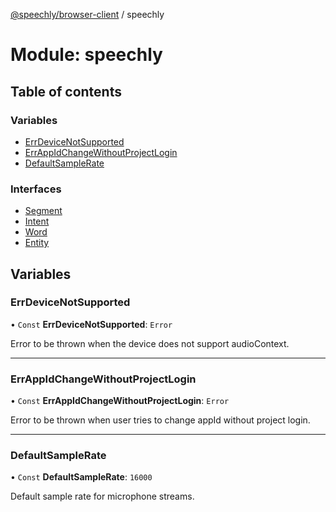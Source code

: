 [@speechly/browser-client](../README.md) / speechly

# Module: speechly

## Table of contents

### Variables

- [ErrDeviceNotSupported](speechly.md#errdevicenotsupported)
- [ErrAppIdChangeWithoutProjectLogin](speechly.md#errappidchangewithoutprojectlogin)
- [DefaultSampleRate](speechly.md#defaultsamplerate)

### Interfaces

- [Segment](../interfaces/speechly.Segment.md)
- [Intent](../interfaces/speechly.Intent.md)
- [Word](../interfaces/speechly.Word.md)
- [Entity](../interfaces/speechly.Entity.md)

## Variables

### ErrDeviceNotSupported

• `Const` **ErrDeviceNotSupported**: `Error`

Error to be thrown when the device does not support audioContext.

___

### ErrAppIdChangeWithoutProjectLogin

• `Const` **ErrAppIdChangeWithoutProjectLogin**: `Error`

Error to be thrown when user tries to change appId without project login.

___

### DefaultSampleRate

• `Const` **DefaultSampleRate**: ``16000``

Default sample rate for microphone streams.
